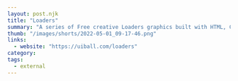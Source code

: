 ```yaml
---
layout: post.njk
title: "Loaders"
summary: "A series of Free creative Loaders graphics built with HTML, CSS and SVG graphics. Not your average looking loaders." 
thumb: "/images/shorts/2022-05-01_09-17-46.png"
links:
  - website: "https://uiball.com/loaders"
category:
tags:
  - external
---
```

